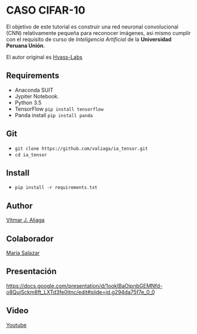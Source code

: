 # CASO CIFAR-10
El objetivo de este tutorial es construir una red neuronal convolucional (CNN) relativamente pequeña para reconocer imágenes,
asi mismo cumplir con el requisito de curso de *Inteligencia Artificial* de la **Universidad Peruana Unión**.


El autor original es <a href="https://github.com/Hvass-Labs/TensorFlow-Tutorials">Hvass-Labs</a>
## Requirements
* Anaconda SUIT
* Jypiter Notebook.
* Python 3.5
* TensorFlow `pip install tensorflow`
* Panda install `pip install panda`

## Git
* `git clone https://github.com/valiaga/ia_tensor.git`
* `cd ia_tensor`
## Install
* `pip install -r requirements.txt`
## Author
<a href="https://valiaga.github.io/">Vitmar J. Aliaga</a>
## Colaborador

<a href="#">Maria Salazar</a>

## Presentación

<a href="https://docs.google.com/presentation/d/1ookIBaOipnbGEMNfd-o8QujSckm8ft_LXTd3fe0jtnc/edit#slide=id.g294da75f7e_0_0">https://docs.google.com/presentation/d/1ookIBaOipnbGEMNfd-o8QujSckm8ft_LXTd3fe0jtnc/edit#slide=id.g294da75f7e_0_0</a>

## Video

<a href="#">Youtube</a>
